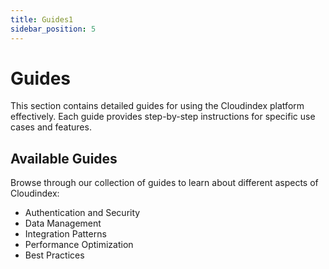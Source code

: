 ```yaml
---
title: Guides1
sidebar_position: 5
---
```


# Guides

This section contains detailed guides for using the Cloudindex platform effectively. Each guide provides step-by-step instructions for specific use cases and features.

## Available Guides

Browse through our collection of guides to learn about different aspects of Cloudindex:

- Authentication and Security
- Data Management
- Integration Patterns
- Performance Optimization
- Best Practices
